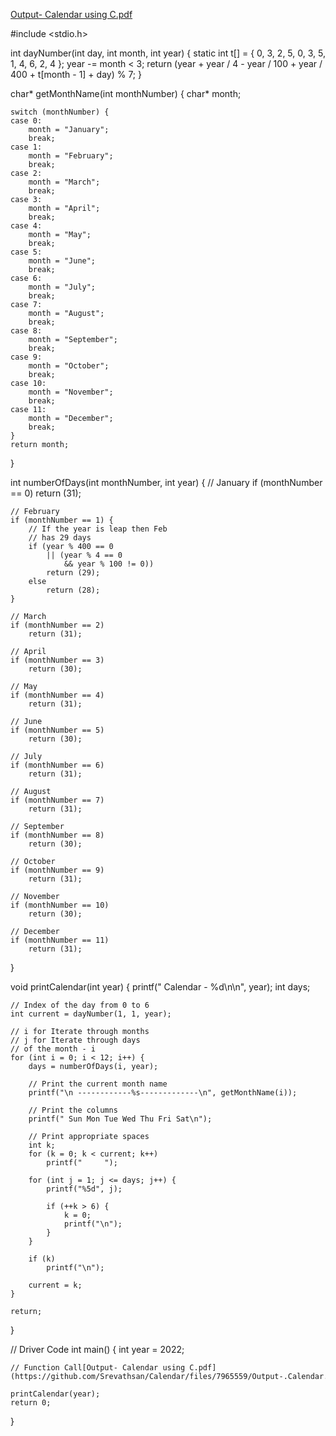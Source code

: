 [Output- Calendar using C.pdf](https://github.com/Srevathsan/Calendar/files/7965563/Output-.Calendar.using.C.pdf)

#include <stdio.h>

int dayNumber(int day, int month, int year)
{
	 static int t[] = { 0, 3, 2, 5, 0, 3, 5, 1, 4, 6, 2, 4 };
	 year -= month < 3;
	 return (year + year / 4 - year / 100 + year / 400 + t[month - 1] + day) % 7;
}


char* getMonthName(int monthNumber)
{
	char* month;

	switch (monthNumber) {
	case 0:
		month = "January";
		break;
	case 1:
		month = "February";
		break;
	case 2:
		month = "March";
		break;
	case 3:
		month = "April";
		break;
	case 4:
		month = "May";
		break;
	case 5:
		month = "June";
		break;
	case 6:
		month = "July";
		break;
	case 7:
		month = "August";
		break;
	case 8:
		month = "September";
		break;
	case 9:
		month = "October";
		break;
	case 10:
		month = "November";
		break;
	case 11:
		month = "December";
		break;
	}
	return month;
}

int numberOfDays(int monthNumber, int year)
{
	// January
	if (monthNumber == 0)
		return (31);

	// February
	if (monthNumber == 1) {
		// If the year is leap then Feb
		// has 29 days
		if (year % 400 == 0
			|| (year % 4 == 0
				&& year % 100 != 0))
			return (29);
		else
			return (28);
	}

	// March
	if (monthNumber == 2)
		return (31);

	// April
	if (monthNumber == 3)
		return (30);

	// May
	if (monthNumber == 4)
		return (31);

	// June
	if (monthNumber == 5)
		return (30);

	// July
	if (monthNumber == 6)
		return (31);

	// August
	if (monthNumber == 7)
		return (31);

	// September
	if (monthNumber == 8)
		return (30);

	// October
	if (monthNumber == 9)
		return (31);

	// November
	if (monthNumber == 10)
		return (30);

	// December
	if (monthNumber == 11)
		return (31);
}

void printCalendar(int year)
{
	printf("	 Calendar - %d\n\n", year);
	int days;

	// Index of the day from 0 to 6
	int current = dayNumber(1, 1, year);

	// i for Iterate through months
	// j for Iterate through days
	// of the month - i
	for (int i = 0; i < 12; i++) {
		days = numberOfDays(i, year);

		// Print the current month name
		printf("\n ------------%s-------------\n", getMonthName(i));

		// Print the columns
		printf(" Sun Mon Tue Wed Thu Fri Sat\n");

		// Print appropriate spaces
		int k;
		for (k = 0; k < current; k++)
			printf("	 ");

		for (int j = 1; j <= days; j++) {
			printf("%5d", j);

			if (++k > 6) {
				k = 0;
				printf("\n");
			}
		}

		if (k)
			printf("\n");

		current = k;
	}

	return;
}

// Driver Code
int main()
{
	int year = 2022;

	// Function Call[Output- Calendar using C.pdf](https://github.com/Srevathsan/Calendar/files/7965559/Output-.Calendar.using.C.pdf)

	printCalendar(year);
	return 0;
}
